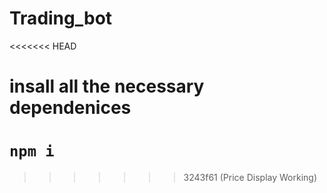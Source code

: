 # Trading_bot
<<<<<<< HEAD

# insall all the necessary dependenices

``` npm i ```
=======
<!-- virtual env: venv/scripts/activate -->
<!-- backend run: uvicorn backend.api.main:app --reload -->
>>>>>>> 3243f61 (Price Display Working)
